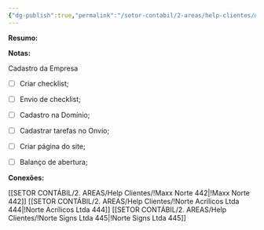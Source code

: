 ```yaml
---
{"dg-publish":true,"permalink":"/setor-contabil/2-areas/help-clientes/norte-signs-ltda-445/","dgPassFrontmatter":true,"created":"2025-07-01T13:40:16.737-03:00","updated":"2025-07-01T15:30:07.941-03:00"}
---
```


**Resumo:**



**Notas:**


Cadastro da Empresa
- [ ] Criar checklist;
- [ ] Envio de checklist;
- [ ] Cadastro na Domínio;
- [ ] Cadastrar tarefas no Onvio;
- [ ] Criar página do site;
- [ ] Balanço de abertura;



**Conexões:**


[[SETOR CONTÁBIL/2. AREAS/Help Clientes/!Maxx Norte 442\|!Maxx Norte 442]]
[[SETOR CONTÁBIL/2. AREAS/Help Clientes/!Norte Acrílicos Ltda 444\|!Norte Acrílicos Ltda 444]]
[[SETOR CONTÁBIL/2. AREAS/Help Clientes/!Norte Signs Ltda 445\|!Norte Signs Ltda 445]]
